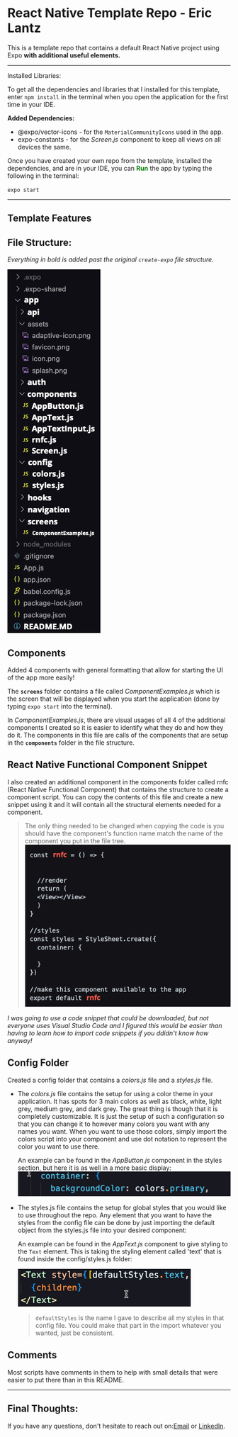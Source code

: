 # React Native Template Repo - Eric Lantz

This is a template repo that contains a default React Native project using Expo **with additional useful elements.**

---

Installed Libraries:

To get all the dependencies and libraries that I installed for this template, enter `npm install` in the terminal when you open the application for the first time in your IDE.

**Added Dependencies:**

- @expo/vector-icons - for the `MaterialCommunityIcons` used in the app.
- expo-constants - for the _Screen.js_ component to keep all views on all devices the same.

Once you have created your own repo from the template, installed the dependencies, and are in your IDE, you can <span style="color:green">**Run**</span> the app by typing the following in the terminal:

`expo start`

---

## **Template Features**

## File Structure:

_Everything in bold is added past the original `create-expo` file structure._

![Image](./app/assets/FileStructure.png)

## Components

Added 4 components with general formatting that allow for starting the UI of the app more easily!

The **`screens`** folder contains a file called _ComponentExamples.js_ which is the screen that will be displayed when you start the application (done by typing `expo start` into the terminal).

In _ComponentExamples.js_, there are visual usages of all 4 of the additional components I created so it is easier to identify what they do and how they do it. The components in this file are calls of the components that are setup in the **`components`** folder in the file structure.

## React Native Functional Component Snippet

I also created an additional component in the components folder called rnfc (React Native Functional Component) that contains the structure to create a component script. You can copy the contents of this file and create a new snippet using it and it will contain all the structural elements needed for a component.

> The only thing needed to be changed when copying the code is you should have the component's function name match the name of the component you put in the file tree.
> ![Image](./app/assets/React%20Native%20Functional%20Component%20Changes.png)

_I was going to use a code snippet that could be downloaded, but not everyone uses Visual Studio Code and I figured this would be easier than having to learn how to import code snippets if you ddidn't know how anyway!_

## Config Folder

Created a config folder that contains a _colors.js_ file and a _styles.js_ file.

- The _colors.js_ file contains the setup for using a color theme in your application. It has spots for 3 main colors as well as black, white, light grey, medium grey, and dark grey. The great thing is though that it is completely customizable. It is just the setup of such a configuration so that you can change it to however many colors you want with any names you want. When you want to use those colors, simply import the colors script into your component and use dot notation to represent the color you want to use there.

  An example can be found in the _AppButton.js_ component in the styles section, but here it is as well in a more basic display:![Image](./app/assets/ConfigColors.png)

* The styles.js file contains the setup for global styles that you would like to use throughout the repo. Any element that you want to have the styles from the config file can be done by just importing the default object from the styles.js file into your desired component:

  An example can be found in the _AppText.js_ component to give styling to the `Text` element. This is taking the styling element called 'text' that is found inside the config/styles.js folder:

  ![Image](./app/assets/ConfigText.png)

  > `defaultStyles` is the name I gave to describe all my styles in that config file. You could make that part in the import whatever you wanted, just be consistent.

## Comments

Most scripts have comments in them to help with small details that were easier to put there than in this README.

---

## **Final Thoughts**:

If you have any questions, don't hesitate to reach out on:[Email](mailto:ericmlantz@gmail.com) or [LinkedIn](https://www.linkedin.com/in/eric-lantz/).
